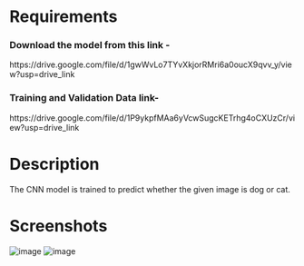 # Requirements
<h3>Download the model from this link - </h3>
https://drive.google.com/file/d/1gwWvLo7TYvXkjorRMri6a0oucX9qvv_y/view?usp=drive_link

<h3>Training and Validation Data link-</h3>
https://drive.google.com/file/d/1P9ykpfMAa6yVcwSugcKETrhg4oCXUzCr/view?usp=drive_link

# Description
The CNN model is trained to predict whether the given image is dog or cat.

# Screenshots
![image](https://github.com/Dhruvil03/Convolutional_Neural_Network/assets/90698427/8a6500b2-47d4-4131-9e1d-8c3a4c444cde)
![image](https://github.com/Dhruvil03/Convolutional_Neural_Network/assets/90698427/cd0b6504-91da-4105-b6bb-a58f01d65546)
